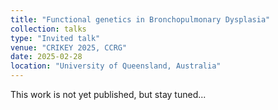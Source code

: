 ```yaml
---
title: "Functional genetics in Bronchopulmonary Dysplasia"
collection: talks
type: "Invited talk"
venue: "CRIKEY 2025, CCRG"
date: 2025-02-28
location: "University of Queensland, Australia"
---
```


This work is not yet published, but stay tuned...
